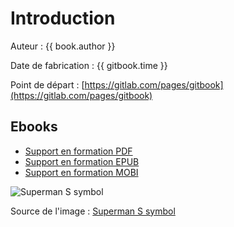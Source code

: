 # Introduction

Auteur : {{ book.author }}

Date de fabrication : {{ gitbook.time }}

Point de départ : [https://gitlab.com/pages/gitbook](https://gitlab.com/pages/gitbook)

## Ebooks

* [<i class="far fa-file-pdf"></i> Support en formation PDF](/gitbook-publication.pdf)
* [<i class="far fa-file-powerpoint"></i> Support en formation EPUB](/gitbook-publication.epub)
* [<i class="fas fa-mobile-alt"></i> Support en formation MOBI](/gitbook-publication.mobi)

![Superman S symbol](https://upload.wikimedia.org/wikipedia/commons/0/05/Superman_S_symbol.svg)

Source de l'image : [Superman S symbol](https://commons.wikimedia.org/wiki/File:Superman_S_symbol.svg)
